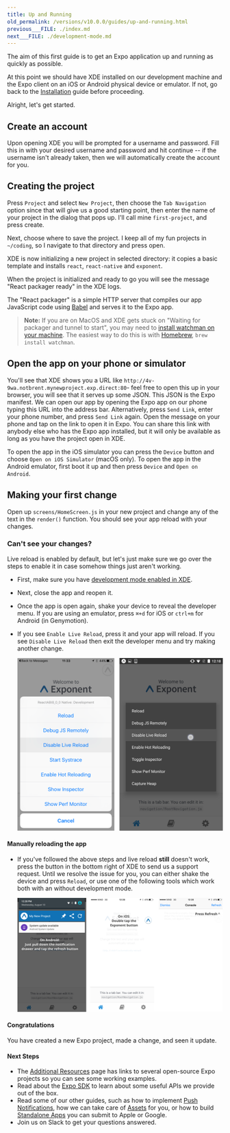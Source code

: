 ```yaml
---
title: Up and Running
old_permalink: /versions/v10.0.0/guides/up-and-running.html
previous___FILE: ./index.md
next___FILE: ./development-mode.md
---
```


The aim of this first guide is to get an Expo application up and running as quickly as possible.

At this point we should have XDE installed on our development machine and the Expo client on an iOS or Android physical device or emulator. If not, go back to the [Installation](../introduction/installation.html) guide before proceeding.

Alright, let's get started.

## Create an account

Upon opening XDE you will be prompted for a username and password. Fill this in with your desired username and password and hit continue -- if the username isn't already taken, then we will automatically create the account for you.

## Creating the project

Press `Project` and select `New Project`, then choose the `Tab Navigation` option since that will give us a good starting point, then enter the name of your project in the dialog that pops up. I'll call mine `first-project`, and press create.

Next, choose where to save the project. I keep all of my fun projects in `~/coding`, so I navigate to that directory and press open.

XDE is now initializing a new project in selected directory: it copies a basic template and installs `react`, `react-native` and `exponent`.

When the project is initialized and ready to go you will see the message "React packager ready" in the XDE logs.

The "React packager" is a simple HTTP server that compiles our app JavaScript code using [Babel](https://babeljs.io/) and serves it to the Expo app.

> **Note:** If you are on MacOS and XDE gets stuck on "Waiting for packager and tunnel to start", you may need to [install watchman on your machine](https://facebook.github.io/watchman/docs/install.html#build-install). The easiest way to do this is with [Homebrew](http://brew.sh/), `brew install watchman`.

## Open the app on your phone or simulator

You'll see that XDE shows you a URL like `http://4v-9wa.notbrent.mynewproject.exp.direct:80`- feel free to open this up in your browser, you will see that it serves up some JSON. This JSON is the Expo manifest. We can open our app by opening the Expo app on our phone typing this URL into the address bar. Alternatively, press `Send Link`, enter your phone number, and press `Send Link` again. Open the message on your phone and tap on the link to open it in Expo. You can share this link with anybody else who has the Expo app installed, but it will only be available as long as you have the project open in XDE.

To open the app in the iOS simulator you can press the `Device` button and choose `Open on iOS Simulator` (macOS only). To open the app in the Android emulator, first boot it up and then press `Device` and `Open on Android`.

## Making your first change

Open up `screens/HomeScreen.js` in your new project and change any of the text in the `render()` function. You should see your app reload with your changes.

### Can't see your changes?

Live reload is enabled by default, but let's just make sure we go over the steps to enable it in case somehow things just aren't working.

-   First, make sure you have [development mode enabled in XDE](development-mode.html#development-mode).

-   Next, close the app and reopen it.

-   Once the app is open again, shake your device to reveal the developer menu. If you are using an emulator, press `⌘+d` for iOS or `ctrl+m` for Android (in Genymotion).

-   If you see `Enable Live Reload`, press it and your app will reload. If you see `Disable Live Reload` then exit the developer menu and try making another change.

    [![In-app developer menu](./developer-menu.png)](/_images/developer-menu.png)

#### Manually reloading the app

-   If you've followed the above steps and live reload **still** doesn't work, press the button in the bottom right of XDE to send us a support request. Until we resolve the issue for you, you can either shake the device and press `Reload`, or use one of the following tools which work both with an without development mode.

    [![Refresh using Expo buttons](./exponent-refresh.png)](/_images/exponent-refresh.png)

#### Congratulations

You have created a new Expo project, made a change, and seen it update.

#### Next Steps

-   The [Additional Resources](../introduction/additional-resources.html#additional-resources) page has links to several open-source Expo projects so you can see some working examples.
-   Read about the [Expo SDK](../sdk/index.html#exponent-sdk) to learn about some useful APIs we provide out of the box.
-   Read some of our other guides, such as how to implement [Push Notifications](push-notifications.html#push-notifications), how we can take care of [Assets](assets.html#all-about-assets) for you, or how to build [Standalone Apps](building-standalone-apps.html#building-standalone-apps) you can submit to Apple or Google.
-   Join us on Slack to get your questions answered.
